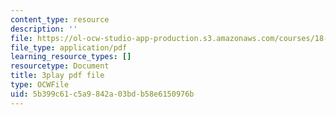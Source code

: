 ```yaml
---
content_type: resource
description: ''
file: https://ol-ocw-studio-app-production.s3.amazonaws.com/courses/18-03sc-differential-equations-fall-2011/5b399c61c5a9842a03bdb58e6150976b_zreI4HllD80.pdf
file_type: application/pdf
learning_resource_types: []
resourcetype: Document
title: 3play pdf file
type: OCWFile
uid: 5b399c61-c5a9-842a-03bd-b58e6150976b
---
```

